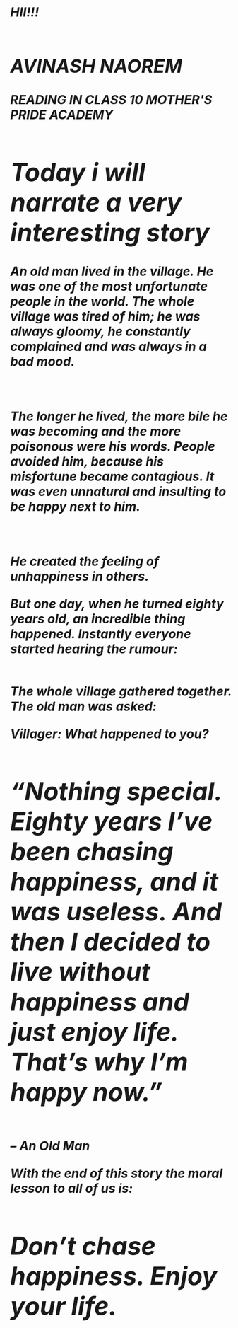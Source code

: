 <html>
<body>

<I><h1>HII!!!<H1>

<I><H2>AVINASH NAOREM</H2>

READING IN CLASS 10
MOTHER'S PRIDE ACADEMY
<I><h1>Today i will narrate a very interesting story</h1></I>

<P>An old man lived in the village. He was one of the most unfortunate people in the world. The whole village was tired of him; he was always gloomy, he constantly complained and was always in a bad mood.</P><br>


<p>The longer he lived, the more bile he was becoming and the more poisonous were his words. People avoided him, because his misfortune became contagious. It was even unnatural and insulting to be happy next to him.
</p><br>

<p>He created the feeling of unhappiness in others.

But one day, when he turned eighty years old, an incredible thing happened. Instantly everyone started hearing the rumour:</p><br>The whole village gathered together. <br>The old man was asked:<br>

Villager: What happened to you?<br>

 

<H1>“Nothing special. Eighty years I’ve been chasing happiness, and it was useless. And then I decided to live without happiness and just enjoy life. That’s why I’m happy now.” </h1><br>– An Old Man


With the end of this story the moral lesson to all of us is: </I>
<h1>Don’t chase happiness. Enjoy your life.</h1>
